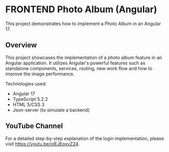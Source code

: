 # FRONTEND Photo Album (Angular)

This project demonstrates how to implement a Photo Album in an Angular 17.

## Overview

This project showcases the implementation of a photo album feature in an Angular application. It utilizes Angular's powerful features such as standalone components, services, routing, new work flow and how to improve the image performance.

Technologies used:
  - Angular 17 
  - TypeScript 5.2.2
  - HTML 5/CSS 3
  - Json-server (to simulate a backend) 

## YouTube Channel

   For a detailed step-by-step explanation of the login implementation, please visit https://youtu.be/oIEJEoxvZ24.

